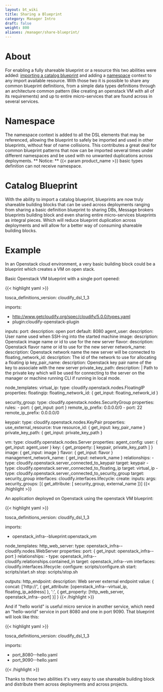 ```yaml
---
layout: bt_wiki
title: Sharing a Blueprint
category: Manager Intro
draft: false
weight: 800
aliases: /manager/share-blueprint/
---
```


# About
For enabling a fully shareable blueprint or a resource this two abilities were added: [importing a catalog
blueprint](https://docs.cloudify.co/latest/developer/blueprints/spec-imports/#importing-catalog-blueprints) and adding a [namespace](https://docs.cloudify.co/latest/developer/blueprints/spec-imports/#namespace) context to any import available resource. With those two it is possible to share any common blueprint
definitions, from a simple data types definitions through an architecture common pattern (like creating an openstack VM with
all of its requirements) and up to entire micro-services that are found across in several services.   

# Namespace
The namespace context is added to all the DSL elements that may be referenced, allowing the blueprint to safely be
imported and used in other blueprints, without fear of name collisions.
This contributes a great deal for common blueprint patterns that now can be imported several times under different
namespaces and be used with no unwanted duplications across deployments. ** Notice: ** {{< param product_name >}} basic types definition can not receive namespace.

# Catalog Blueprint   
With the ability to import a catalog blueprint, blueprints are now truly shareable building blocks that can be used across
deployments ranging from sharing a basic definition blueprint to sharing DBs, Message brokers blueprints building block and
even sharing entire micro-services blueprints as integral pieces. Which will reduce blueprint duplication across deployments
and will allow for a better way of consuming shareable building blocks.      

# Example

In an Openstack cloud environment, a very basic building block could be a blueprint which creates a VM on open stack.

Basic Openstack VM blueprint with a single port opened:

{{< highlight  yaml >}}

tosca_definitions_version: cloudify_dsl_1_3

imports:
  - http://www.getcloudify.org/spec/cloudify/5.0.0/types.yaml
  - plugin:cloudify-openstack-plugin

inputs:
  port:
    description: open port
    default: 8080
  agent_user:
    description: User name used when SSH-ing into the started machine
  image:
    description: Openstack image name or id to use for the new server
  flavor:
    description: Openstack flavor name or id to use for the new server
  network_name:
    description: Openstack network name the new server will be connected to
  floating_network_id:
    description: The id of the network to use for allocating a floating ip
  key_pair_name:
    description: Openstack key pair name of the key to associate with the new server
  private_key_path:
    description: |
      Path to the private key which will be used for connecting to the server
      on the manager or machine running CLI if running in local mode.

node_templates:
  virtual_ip:
    type: cloudify.openstack.nodes.FloatingIP
    properties:
      floatingip:
        floating_network_id: { get_input: floating_network_id }

  security_group:
    type: cloudify.openstack.nodes.SecurityGroup
    properties:
      rules:
        - port: { get_input: port }
          remote_ip_prefix: 0.0.0.0/0
        - port: 22
          remote_ip_prefix: 0.0.0.0/0

  keypair:
    type: cloudify.openstack.nodes.KeyPair
    properties:
      use_external_resource: true
      resource_id: { get_input: key_pair_name }
      private_key_path: { get_input: private_key_path }

  vm:
    type: cloudify.openstack.nodes.Server
    properties:
      agent_config:
        user: { get_input: agent_user }
        key: { get_property: [ keypair, private_key_path ] }
      image: { get_input: image }
      flavor: { get_input: flavor }
      management_network_name: { get_input: network_name }
    relationships:
      - type: cloudify.openstack.server_connected_to_keypair
        target: keypair
      - type: cloudify.openstack.server_connected_to_floating_ip
        target: virtual_ip
      - type: cloudify.openstack.server_connected_to_security_group
        target: security_group
    interfaces:
      cloudify.interfaces.lifecycle:
        create:
          inputs:
            args:
              security_groups: [{ get_attribute: [ security_group, external_name ]}]
{{< /highlight >}}


An application deployed on Openstack using the openstack VM blueprint:

{{< highlight  yaml >}}

tosca_definitions_version: cloudify_dsl_1_3

imports:
  - openstack_infra--blueprint:openstack_vm

node_templates:
  http_web_server:
    type: openstack_infra--cloudify.nodes.WebServer
    properties:
      port: { get_input: openstack_infra--port }
    relationships:
      - type: openstack_infra--cloudify.relationships.contained_in
        target: openstack_infra--vm
    interfaces:
      cloudify.interfaces.lifecycle:
        configure: scripts/configure.sh
        start: scripts/start.sh
        stop: scripts/stop.sh

outputs:
  http_endpoint:
    description: Web server external endpoint
    value: { concat: ['http://', { get_attribute: [openstack_infra--virtual_ip, floating_ip_address] },
                      ':', { get_property: [http_web_server, openstack_infra--port] }] }
{{< /highlight >}}

And if "hello world" is useful micro service in another service, which need an "hello-world" service in port 8080 and
one in port 9090. That blueprint will look like this:

{{< highlight  yaml >}}

tosca_definitions_version: cloudify_dsl_1_3

imports:
  - port_8080--hello.yaml
  - port_9090--hello.yaml

{{< /highlight >}}

Thanks to those two abilities it's very easy to use shareable building block and distribute them across deployments and
across projects.
